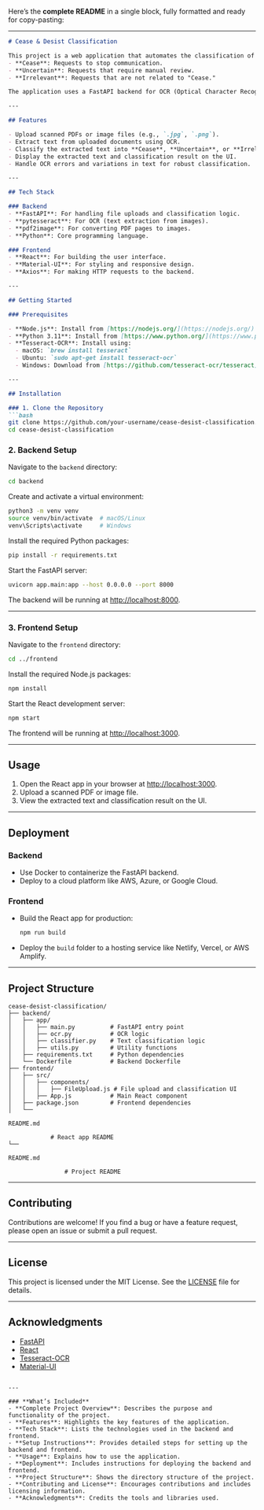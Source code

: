 Here’s the **complete README** in a single block, fully formatted and ready for copy-pasting:

---

```markdown
# Cease & Desist Classification

This project is a web application that automates the classification of scanned documents into three categories:
- **Cease**: Requests to stop communication.
- **Uncertain**: Requests that require manual review.
- **Irrelevant**: Requests that are not related to "Cease."

The application uses a FastAPI backend for OCR (Optical Character Recognition) and text classification, and a React frontend for the user interface.

---

## Features

- Upload scanned PDFs or image files (e.g., `.jpg`, `.png`).
- Extract text from uploaded documents using OCR.
- Classify the extracted text into **Cease**, **Uncertain**, or **Irrelevant** categories.
- Display the extracted text and classification result on the UI.
- Handle OCR errors and variations in text for robust classification.

---

## Tech Stack

### Backend
- **FastAPI**: For handling file uploads and classification logic.
- **pytesseract**: For OCR (text extraction from images).
- **pdf2image**: For converting PDF pages to images.
- **Python**: Core programming language.

### Frontend
- **React**: For building the user interface.
- **Material-UI**: For styling and responsive design.
- **Axios**: For making HTTP requests to the backend.

---

## Getting Started

### Prerequisites

- **Node.js**: Install from [https://nodejs.org/](https://nodejs.org/).
- **Python 3.11**: Install from [https://www.python.org/](https://www.python.org/).
- **Tesseract-OCR**: Install using:
  - macOS: `brew install tesseract`
  - Ubuntu: `sudo apt-get install tesseract-ocr`
  - Windows: Download from [https://github.com/tesseract-ocr/tesseract](https://github.com/tesseract-ocr/tesseract).

---

## Installation

### 1. Clone the Repository
```bash
git clone https://github.com/your-username/cease-desist-classification.git
cd cease-desist-classification
```

### 2. Backend Setup
Navigate to the `backend` directory:
```bash
cd backend
```

Create and activate a virtual environment:
```bash
python3 -m venv venv
source venv/bin/activate  # macOS/Linux
venv\Scripts\activate     # Windows
```

Install the required Python packages:
```bash
pip install -r requirements.txt
```

Start the FastAPI server:
```bash
uvicorn app.main:app --host 0.0.0.0 --port 8000
```

The backend will be running at [http://localhost:8000](http://localhost:8000).

---

### 3. Frontend Setup
Navigate to the `frontend` directory:
```bash
cd ../frontend
```

Install the required Node.js packages:
```bash
npm install
```

Start the React development server:
```bash
npm start
```

The frontend will be running at [http://localhost:3000](http://localhost:3000).

---

## Usage

1. Open the React app in your browser at [http://localhost:3000](http://localhost:3000).
2. Upload a scanned PDF or image file.
3. View the extracted text and classification result on the UI.

---

## Deployment

### Backend
- Use Docker to containerize the FastAPI backend.
- Deploy to a cloud platform like AWS, Azure, or Google Cloud.

### Frontend
- Build the React app for production:
  ```bash
  npm run build
  ```
- Deploy the `build` folder to a hosting service like Netlify, Vercel, or AWS Amplify.

---

## Project Structure

```
cease-desist-classification/
├── backend/
│   ├── app/
│   │   ├── main.py          # FastAPI entry point
│   │   ├── ocr.py           # OCR logic
│   │   ├── classifier.py    # Text classification logic
│   │   ├── utils.py         # Utility functions
│   ├── requirements.txt     # Python dependencies
│   └── Dockerfile           # Backend Dockerfile
├── frontend/
│   ├── src/
│   │   ├── components/
│   │   │   ├── FileUpload.js # File upload and classification UI
│   │   ├── App.js           # Main React component
│   ├── package.json         # Frontend dependencies
│   └── 

README.md

            # React app README
└── 

README.md

                # Project README
```

---

## Contributing

Contributions are welcome! If you find a bug or have a feature request, please open an issue or submit a pull request.

---

## License

This project is licensed under the MIT License. See the [LICENSE](LICENSE) file for details.

---

## Acknowledgments

- [FastAPI](https://fastapi.tiangolo.com/)
- [React](https://reactjs.org/)
- [Tesseract-OCR](https://github.com/tesseract-ocr/tesseract)
- [Material-UI](https://mui.com/)
```

---

### **What’s Included**
- **Complete Project Overview**: Describes the purpose and functionality of the project.
- **Features**: Highlights the key features of the application.
- **Tech Stack**: Lists the technologies used in the backend and frontend.
- **Setup Instructions**: Provides detailed steps for setting up the backend and frontend.
- **Usage**: Explains how to use the application.
- **Deployment**: Includes instructions for deploying the backend and frontend.
- **Project Structure**: Shows the directory structure of the project.
- **Contributing and License**: Encourages contributions and includes licensing information.
- **Acknowledgments**: Credits the tools and libraries used.